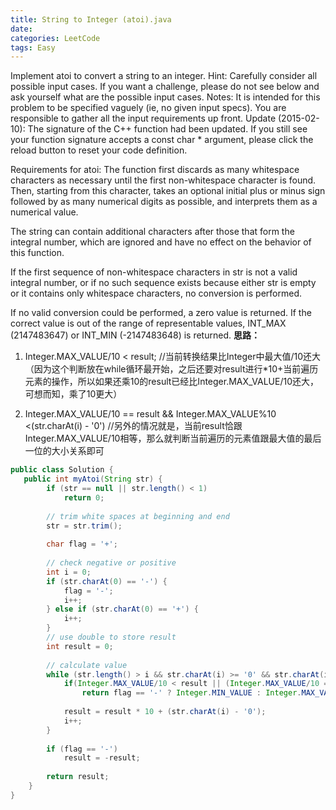 ```yaml
---
title: String to Integer (atoi).java
date: 
categories: LeetCode
tags: Easy
---
```

Implement atoi to convert a string to an integer.
Hint: Carefully consider all possible input cases. If you want a challenge, please do not see below and ask yourself what are the possible input cases.
Notes: It is intended for this problem to be specified vaguely (ie, no given input specs). You are responsible to gather all the input requirements up front.
Update (2015-02-10):
The signature of the C++ function had been updated. If you still see your function signature accepts a const char * argument, please click the reload button  to reset your code definition.
<!-- more -->
Requirements for atoi:
The function first discards as many whitespace characters as necessary until the first non-whitespace character is found. Then, starting from this character, takes an optional initial plus or minus sign followed by as many numerical digits as possible, and interprets them as a numerical value.

The string can contain additional characters after those that form the integral number, which are ignored and have no effect on the behavior of this function.

If the first sequence of non-whitespace characters in str is not a valid integral number, or if no such sequence exists because either str is empty or it contains only whitespace characters, no conversion is performed.

If no valid conversion could be performed, a zero value is returned. If the correct value is out of the range of representable values, INT_MAX (2147483647) or INT_MIN (-2147483648) is returned.
**思路：**
1. Integer.MAX_VALUE/10 < result; //当前转换结果比Integer中最大值/10还大（因为这个判断放在while循环最开始，之后还要对result进行*10+当前遍历元素的操作，所以如果还乘10的result已经比Integer.MAX_VALUE/10还大，可想而知，乘了10更大）

2. Integer.MAX_VALUE/10 == result && Integer.MAX_VALUE%10 <(str.charAt(i) - '0') //另外的情况就是，当前result恰跟 Integer.MAX_VALUE/10相等，那么就判断当前遍历的元素值跟最大值的最后一位的大小关系即可

 
``` java
public class Solution {
   public int myAtoi(String str) {
		if (str == null || str.length() < 1)
			return 0;
	 
		// trim white spaces at beginning and end
		str = str.trim();
	 
		char flag = '+';
	 
		// check negative or positive
		int i = 0;
		if (str.charAt(0) == '-') {
			flag = '-';
			i++;
		} else if (str.charAt(0) == '+') {
			i++;
		}
		// use double to store result
		int result = 0;
	 
		// calculate value
		while (str.length() > i && str.charAt(i) >= '0' && str.charAt(i) <= '9') {
			if(Integer.MAX_VALUE/10 < result || (Integer.MAX_VALUE/10 == result && Integer.MAX_VALUE%10 < (str.charAt(i) - '0'))) 
				return flag == '-' ? Integer.MIN_VALUE : Integer.MAX_VALUE;
				
			result = result * 10 + (str.charAt(i) - '0');
			i++;
		}
	 
		if (flag == '-')
			result = -result;
	 
		return result;
	}
}
``` 


